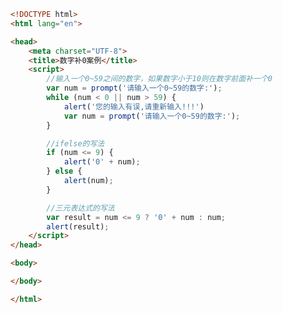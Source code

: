 
<BlogInfo title="16.数字补案例" author="白日梦想猿" pv=0 read_times=0 pre_cost_time=0分29秒 category="js学习" tag_list="['js学习']" create_time="2020.08.02 14:36:57" update_time="2020.08.02 14:44:24" />

```html
<!DOCTYPE html>
<html lang="en">

<head>
    <meta charset="UTF-8">
    <title>数字补0案例</title>
    <script>
        //输入一个0~59之间的数字，如果数字小于10则在数字前面补一个0
        var num = prompt('请输入一个0~59的数字:');
        while (num < 0 || num > 59) {
            alert('您的输入有误,请重新输入!!!')
            var num = prompt('请输入一个0~59的数字:');
        }

        //ifelse的写法
        if (num <= 9) {
            alert('0' + num);
        } else {
            alert(num);
        }

        //三元表达式的写法
        var result = num <= 9 ? '0' + num : num;
        alert(result);
    </script>
</head>

<body>

</body>

</html>
```
